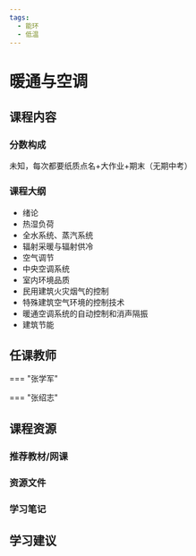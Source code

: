 ```yaml
---
tags:
  - 能环
  - 低温
---
```


# 暖通与空调

## 课程内容

### 分数构成

未知，每次都要纸质点名+大作业+期末（无期中考）

### 课程大纲

- 绪论
- 热湿负荷
- 全水系统、蒸汽系统
- 辐射采暖与辐射供冷
- 空气调节
- 中央空调系统
- 室内环境品质
- 民用建筑火灾烟气的控制
- 特殊建筑空气环境的控制技术
- 暖通空调系统的自动控制和消声隔振
- 建筑节能

## 任课教师

=== "张学军"

=== "张绍志"

## 课程资源

### 推荐教材/网课

### 资源文件


### 学习笔记

## 学习建议









